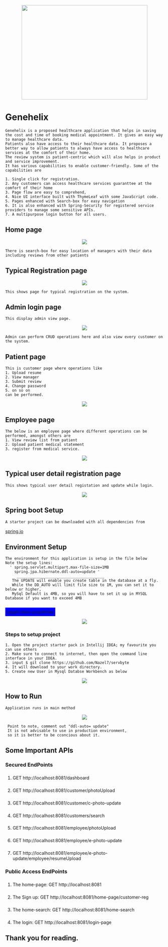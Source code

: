 
<p align="center">
  <img src="/src/main/resources/static/images/gene-app.png" width="400px" height="300px"/>
</p>

# Genehelix
```$xslt
Genehelix is a proposed healthcare application that helps in saving the cost and time of booking medical appointment. It gives an easy way to manage healthcare data.
Patients also have access to their healthcare data. It proposes a better way to allow patients to always have access to healthcare services at the comfort of their home. 
The review system is patient-centric which will also helps in product and service improvement.
It has various capabilities to enable customer-friendly. Some of the capabilities are 

1. Single click for registration.
2. Any customers can access healthcare services guaranttee at the comfort of their home
3. Page flow are easy to comprehend,
4. Nice UI interface built with ThymeLeaf with some JavaScript code.
5. Pages enhanced with Search-box for easy navigation
6. It is also enhanced with Spring-Security for registered service providers to manage some sensitive APIs.
7. A multipurpose login button for all users.

```

## Home page
<p align="center">
<img src="/src/main/resources/static/images/home-page.png"/>
</p>

```$xslt
There is search-box for easy location of managers with their data including reviews from other patients
```

## Typical Registration page
<p align="center">
  <img src="/src/main/resources/static/images/typical-reg-page.png"/>
</p>

```$xslt
This shows page for typical registration on the system.
```

## Admin login page

```$xslt
This display admin view page.
```
<p align="center">
 <img src="/src/main/resources/static/images/admin-page.png"/>
</p>

```$xslt
Admin can perform CRUD operations here and also view every customer on the system.
```

## Patient page

```$xslt
This is customer page where operations like 
1. Upload resume
2. View manager 
3. Submit review 
4. Change password 
5. on so on
can be performed.
```
<p align="center">
 <img src="/src/main/resources/static/images/c-page.png"/>
</p>


## Employee page
 ```$xslt
The below is an employee page where different operations can be performed, amongst others are
1. View review list from patient
2. Upload patient medical statement
3. register from medical service. 
```
<p align="center">
 <img src="/src/main/resources/static/images/e-page.png"/>
</p>



## Typical user detail registration page
```$xslt
This shows typical user detail registation and update while login.
```
<p align="center">
 <img src="/src/main/resources/static/images/user-d-page.png"/>
</p>



## Spring boot Setup
```$xslt
A starter project can be downloaded with all dependencies from
```
 <a href="https://start.spring.io/">spring.io</a>


## Environment Setup
```$xslt
The environment for this application is setup in the file below 
Note the setup lines:
  ' spring.servlet.multipart.max-file-size=1MB
    spring.jpa.hibernate.ddl-auto=update '
     _______________________________________
   The UPDATE will enable you create table in the database at a fly.
   While the DD_AUTO will limit file size to 1M, you can set it to below or higher, 
   MySql Default is 4MB, so you will have to set it up in MYSQL Database if you want to exceed 4MB
       
```
<span style="background-color: blue; padding: 5px ">/application.properties</a>

<p align="center">
 <img src="/src/main/resources/static/images/application-p.png"/>
</p>

<h3>Steps  to setup project</h3>

```$xslt
1. Open the project starter pack in Intellij IDEA; my favourite you can use others
2. Make sure to connect to internet, then open the command line interface in your IDEA.
3. input $ git clone https://github.com/Nazel7/servbyte 
4. It will download to your work directory.
5. Create new User in Mysql Databse Workbench as below
```
<p align="center">
  <img src="/src/main/resources/static/images/mysql-user.png"/>
</p>



## How to Run
```$xslt
Application runs in main method
```

<p align="center">
  <img src="/src/main/resources/static/images/app-run.png"/>
</p>


```$xslt
 Point to note, comment out "ddl-auto= update"
 It is not advisable to use in production environment,
 so it is better to be cconcious about it.

```

## Some Important APIs

<h3>Secured EndPoints</h3>


###
1. GET http://localhost:8081/dashboard
###
2. GET http://localhost:8081/customer/photoUpload
###
3. GET http://localhost:8081/customer/c-photo-update
###
4. GET http://localhost:8081/customers/search
###
5. GET http://localhost:8081/employee/photoUpload
###
6. GET http://localhost:8081/employee/e-photo-update
###
7. GET http://localhost:8081/employee/e-photo-update/employee/resumeUpload

<h3>Public Access EndPoints</h3>

###
1. The home-page: GET http://localhost:8081
###
2. The Sign up: GET http://localhost:8081/home-page/customer-reg
###
3. The home-search: GET http://localhost:8081/home-search
###
4. The login: GET http://localhost:8081/login-page

## Thank you for reading.





